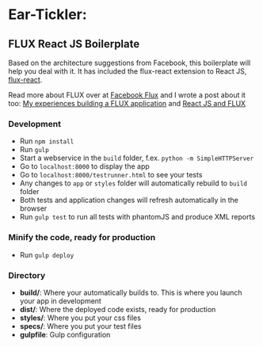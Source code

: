 # Ear-Tickler: 

## FLUX React JS Boilerplate

Based on the architecture suggestions from Facebook, this boilerplate will help you deal with it. It has included the flux-react extension to React JS, [flux-react](https://github.com/christianalfoni/flux-react). 

Read more about FLUX over at [Facebook Flux](http://facebook.github.io/flux/) and I wrote a post about it too: [My experiences building a FLUX application](http://christianalfoni.github.io/javascript/2014/10/27/my-experiences-building-a-flux-application.html) and [React JS and FLUX](http://christianalfoni.github.io/javascript/2014/08/20/react-js-and-flux.html)

### Development
* Run `npm install`
* Run `gulp`
* Start a webservice in the `build` folder, f.ex. `python -m SimpleHTTPServer`
* Go to `localhost:8000` to display the app
* Go to `localhost:8000/testrunner.html` to see your tests
* Any changes to `app` or `styles` folder will automatically rebuild to `build` folder
* Both tests and application changes will refresh automatically in the browser
* Run `gulp test` to run all tests with phantomJS and produce XML reports

### Minify the code, ready for production
* Run `gulp deploy`

### Directory
* **build/**: Where your automatically builds to. This is where you launch your app in development
* **dist/**: Where the deployed code exists, ready for production
* **styles/**: Where you put your css files
* **specs/**: Where you put your test files
* **gulpfile**: Gulp configuration
